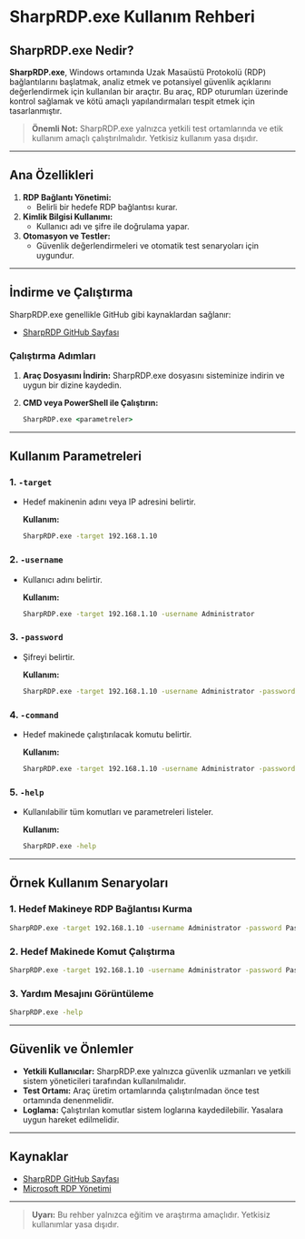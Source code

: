 # SharpRDP.exe Kullanım Rehberi

## SharpRDP.exe Nedir?

**SharpRDP.exe**, Windows ortamında Uzak Masaüstü Protokolü (RDP) bağlantılarını başlatmak, analiz etmek ve potansiyel güvenlik açıklarını değerlendirmek için kullanılan bir araçtır. Bu araç, RDP oturumları üzerinde kontrol sağlamak ve kötü amaçlı yapılandırmaları tespit etmek için tasarlanmıştır.

> **Önemli Not:** SharpRDP.exe yalnızca yetkili test ortamlarında ve etik kullanım amaçlı çalıştırılmalıdır. Yetkisiz kullanım yasa dışıdır.

---

## Ana Özellikleri

1. **RDP Bağlantı Yönetimi:**
   - Belirli bir hedefe RDP bağlantısı kurar.
2. **Kimlik Bilgisi Kullanımı:**
   - Kullanıcı adı ve şifre ile doğrulama yapar.
3. **Otomasyon ve Testler:**
   - Güvenlik değerlendirmeleri ve otomatik test senaryoları için uygundur.

---

## İndirme ve Çalıştırma

SharpRDP.exe genellikle GitHub gibi kaynaklardan sağlanır:

- [SharpRDP GitHub Sayfası](https://github.com)

### Çalıştırma Adımları

1. **Araç Dosyasını İndirin:**
   SharpRDP.exe dosyasını sisteminize indirin ve uygun bir dizine kaydedin.

2. **CMD veya PowerShell ile Çalıştırın:**
   ```cmd
   SharpRDP.exe <parametreler>
   ```

---

## Kullanım Parametreleri

### 1. **`-target`**
- Hedef makinenin adını veya IP adresini belirtir.

  **Kullanım:**
  ```cmd
  SharpRDP.exe -target 192.168.1.10
  ```

### 2. **`-username`**
- Kullanıcı adını belirtir.

  **Kullanım:**
  ```cmd
  SharpRDP.exe -target 192.168.1.10 -username Administrator
  ```

### 3. **`-password`**
- Şifreyi belirtir.

  **Kullanım:**
  ```cmd
  SharpRDP.exe -target 192.168.1.10 -username Administrator -password Password123
  ```

### 4. **`-command`**
- Hedef makinede çalıştırılacak komutu belirtir.

  **Kullanım:**
  ```cmd
  SharpRDP.exe -target 192.168.1.10 -username Administrator -password Password123 -command "cmd.exe /c whoami"
  ```

### 5. **`-help`**
- Kullanılabilir tüm komutları ve parametreleri listeler.

  **Kullanım:**
  ```cmd
  SharpRDP.exe -help
  ```

---

## Örnek Kullanım Senaryoları

### 1. Hedef Makineye RDP Bağlantısı Kurma
```cmd
SharpRDP.exe -target 192.168.1.10 -username Administrator -password Password123
```

### 2. Hedef Makinede Komut Çalıştırma
```cmd
SharpRDP.exe -target 192.168.1.10 -username Administrator -password Password123 -command "cmd.exe /c whoami"
```

### 3. Yardım Mesajını Görüntüleme
```cmd
SharpRDP.exe -help
```

---

## Güvenlik ve Önlemler

- **Yetkili Kullanıcılar:** SharpRDP.exe yalnızca güvenlik uzmanları ve yetkili sistem yöneticileri tarafından kullanılmalıdır.
- **Test Ortamı:** Araç üretim ortamlarında çalıştırılmadan önce test ortamında denenmelidir.
- **Loglama:** Çalıştırılan komutlar sistem loglarına kaydedilebilir. Yasalara uygun hareket edilmelidir.

---

## Kaynaklar

- [SharpRDP GitHub Sayfası](https://github.com)
- [Microsoft RDP Yönetimi](https://learn.microsoft.com/en-us/windows-server/remote/remote-desktop-services/)

---

> **Uyarı:** Bu rehber yalnızca eğitim ve araştırma amaçlıdır. Yetkisiz kullanımlar yasa dışıdır.
